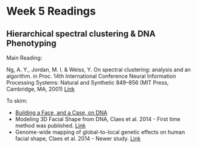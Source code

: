 # Week 5 Readings

## Hierarchical spectral clustering & DNA Phenotyping

Main Reading:

Ng, A. Y., Jordan, M. I. & Weiss, Y. On spectral clustering: analysis and an algorithm. in Proc. 14th International Conference Neural Information Processing Systems: Natural and Synthetic 849–856 (MIT Press, Cambridge, MA, 2001) [Link](http://ai.stanford.edu/~ang/papers/nips01-spectral.pdf)

To skim:

- [Building a Face, and a Case, on DNA](https://www.nytimes.com/2015/02/24/science/building-face-and-a-case-on-dna.html)
- Modeling 3D Facial Shape from DNA, Claes et al. 2014 - First time method was published. [Link](http://journals.plos.org/plosgenetics/article?id=10.1371/journal.pgen.1004224)
- Genome-wide mapping of global-to-local genetic effects on human facial shape, Claes et al. 2014 - Newer study. [Link](https://www.nature.com/articles/s41588-018-0057-4)

